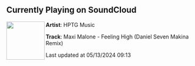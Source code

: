 ## Currently Playing on SoundCloud

[<img align="left" width="100" src="https://i1.sndcdn.com/artworks-mzuJ8FyrnrVga2AR-VkrXmA-t500x500.jpg">](https://soundcloud.com/hptgmusic/maxi-malone-feeling-high-daniel-seven-makina-remix?in=saxurn/sets/evo)

**Artist**: HPTG Music 

**Track**: Maxi Malone - Feeling High (Daniel Seven Makina Remix)

Last updated at 05/13/2024 09:13
